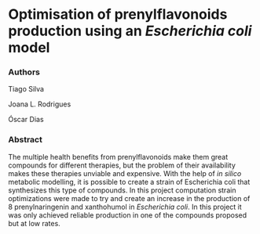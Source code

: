 # Optimisation of prenylflavonoids production using an *Escherichia coli* model

### Authors

Tiago Silva

Joana L. Rodrigues

Óscar Dias

### Abstract

The multiple health benefits from prenylflavonoids make them great compounds for different therapies, but the problem of their availability makes these therapies unviable and expensive. With the help of *in silico* metabolic modelling, it is possible to create a strain of Escherichia coli that synthesizes this type of compounds. In this project computation strain optimizations were made to try and create an increase in the production of 8 prenylnaringenin and xanthohumol in *Escherichia coli*. 
In this project it was only achieved reliable production in one of the compounds proposed but at low rates.
